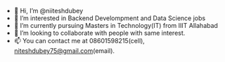 - 👋 Hi, I’m @niiteshdubey
- 👀 I’m interested in Backend Develompment and Data Science jobs
- 🌱 I’m currently pursuing Masters in Technology(IT) from IIIT Allahabad
- 💞️ I’m looking to collaborate with people with same interest.
- 📫 You can contact me at 08601598215(cell), niteshdubey75@gmail.com(email).

<!---
niiteshdubey/niiteshdubey is a ✨ special ✨ repository because its `README.md` (this file) appears on your GitHub profile.
You can click the Preview link to take a look at your changes.
--->

